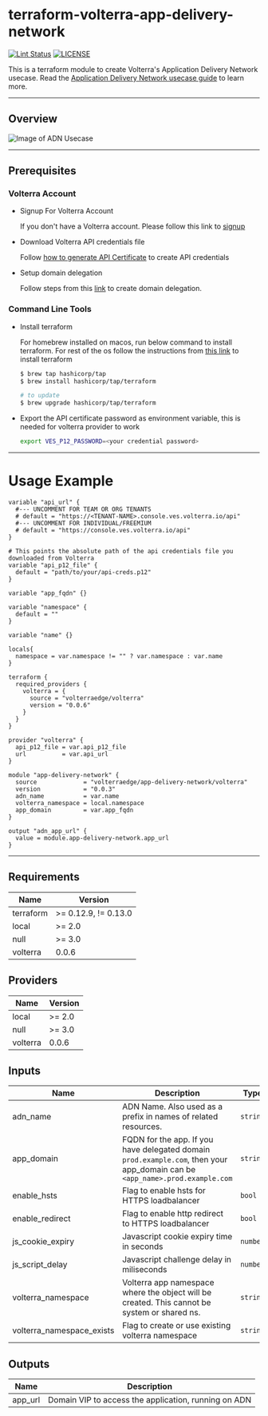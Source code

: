 # terraform-volterra-app-delivery-network

[![Lint Status](https://github.com/volterraedge/terraform-volterra-app-delivery-network/workflows/Lint/badge.svg)](https://github.com/volterraedge/terraform-volterra-app-delivery-network/actions)
[![LICENSE](https://img.shields.io/github/license/volterraedge/terraform-volterra-app-delivery-network)](https://github.com/volterraedge/terraform-volterra-app-delivery-network/blob/main/LICENSE)

This is a terraform module to create Volterra's Application Delivery Network usecase. Read the [Application Delivery Network usecase guide](https://volterra.io/docs/quick-start/app-delivery-network) to learn more.

---

## Overview

![Image of ADN Usecase](https://volterra.io/static/15a56da8dbb948319f81c4d99cc36cea/3353d/top-nea-new.webp)

---

## Prerequisites

### Volterra Account

* Signup For Volterra Account

  If you don't have a Volterra account. Please follow this link to [signup](https://console.ves.volterra.io/signup/)

* Download Volterra API credentials file

  Follow [how to generate API Certificate](https://volterra.io/docs/how-to/user-mgmt/credentials) to create API credentials

* Setup domain delegation

  Follow steps from this [link](https://volterra.io/docs/how-to/app-networking/domain-delegation) to create domain delegation.

### Command Line Tools

* Install terraform

  For homebrew installed on macos, run below command to install terraform. For rest of the os follow the instructions from [this link](https://learn.hashicorp.com/tutorials/terraform/install-cli) to install terraform

  ```bash
  $ brew tap hashicorp/tap
  $ brew install hashicorp/tap/terraform

  # to update
  $ brew upgrade hashicorp/tap/terraform
  ```

* Export the API certificate password as environment variable, this is needed for volterra provider to work
  ```bash
  export VES_P12_PASSWORD=<your credential password>
  ```

---

# Usage Example

```hcl
variable "api_url" {
  #--- UNCOMMENT FOR TEAM OR ORG TENANTS
  # default = "https://<TENANT-NAME>.console.ves.volterra.io/api"
  #--- UNCOMMENT FOR INDIVIDUAL/FREEMIUM
  # default = "https://console.ves.volterra.io/api"
}

# This points the absolute path of the api credentials file you downloaded from Volterra
variable "api_p12_file" {
  default = "path/to/your/api-creds.p12"
}

variable "app_fqdn" {}

variable "namespace" {
  default = ""
}

variable "name" {}

locals{
  namespace = var.namespace != "" ? var.namespace : var.name
}

terraform {
  required_providers {
    volterra = {
      source = "volterraedge/volterra"
      version = "0.0.6"
    }
  }
}

provider "volterra" {
  api_p12_file = var.api_p12_file
  url          = var.api_url
}

module "app-delivery-network" {
  source             = "volterraedge/app-delivery-network/volterra"
  version            = "0.0.3"
  adn_name           = var.name
  volterra_namespace = local.namespace
  app_domain         = var.app_fqdn
}

output "adn_app_url" {
  value = module.app-delivery-network.app_url
}
```
---
## Requirements

| Name | Version |
|------|---------|
| terraform | >= 0.12.9, != 0.13.0 |
| local | >= 2.0 |
| null | >= 3.0 |
| volterra | 0.0.6 |

## Providers

| Name | Version |
|------|---------|
| local | >= 2.0 |
| null | >= 3.0 |
| volterra | 0.0.6 |

## Inputs

| Name | Description | Type | Default | Required |
|------|-------------|------|---------|:--------:|
| adn\_name | ADN Name. Also used as a prefix in names of related resources. | `string` | n/a | yes |
| app\_domain | FQDN for the app. If you have delegated domain `prod.example.com`, then your app\_domain can be `<app_name>.prod.example.com` | `string` | n/a | yes |
| enable\_hsts | Flag to enable hsts for HTTPS loadbalancer | `bool` | `false` | no |
| enable\_redirect | Flag to enable http redirect to HTTPS loadbalancer | `bool` | `true` | no |
| js\_cookie\_expiry | Javascript cookie expiry time in seconds | `number` | `3600` | no |
| js\_script\_delay | Javascript challenge delay in miliseconds | `number` | `5000` | no |
| volterra\_namespace | Volterra app namespace where the object will be created. This cannot be system or shared ns. | `string` | n/a | yes |
| volterra\_namespace\_exists | Flag to create or use existing volterra namespace | `string` | `false` | no |

## Outputs

| Name | Description |
|------|-------------|
| app\_url | Domain VIP to access the application, running on ADN |

